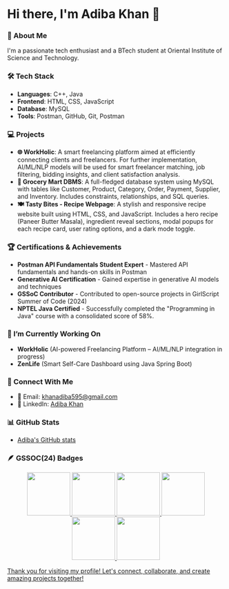 # Hi there, I'm Adiba Khan 👋

### 🚀 About Me
I'm a passionate tech enthusiast and a BTech student at Oriental Institute of Science and Technology.

### 🛠️ Tech Stack
- **Languages**: C++, Java
- **Frontend**: HTML, CSS, JavaScript
- **Database**: MySQL
- **Tools**: Postman, GitHub, Git, Postman

### 💻 Projects
- **🌐 WorkHolic**: A smart freelancing platform aimed at efficiently connecting clients and freelancers. For further implementation, AI/ML/NLP models will be used for smart freelancer matching, job filtering, bidding insights, and client satisfaction analysis.
- **🛒 Grocery Mart DBMS**: A full-fledged database system using MySQL with tables like Customer, Product, Category, Order, Payment, Supplier, and Inventory. Includes constraints, relationships, and SQL queries.  
- **🍽️ Tasty Bites - Recipe Webpage**: A stylish and responsive recipe website built using HTML, CSS, and JavaScript. Includes a hero recipe (Paneer Butter Masala), ingredient reveal sections, modal popups for each recipe card, user rating options, and a dark mode toggle.

### 🏆 Certifications & Achievements
- **Postman API Fundamentals Student Expert** - Mastered API fundamentals and hands-on skills in Postman
- **Generative AI Certification** - Gained expertise in generative AI models and techniques
- **GSSoC Contributor** - Contributed to open-source projects in GirlScript Summer of Code (2024)
- **NPTEL Java Certified** - Successfully completed the "Programming in Java" course with a consolidated score of 58%.

### 🌱 I’m Currently Working On
- **WorkHolic** (AI-powered Freelancing Platform – AI/ML/NLP integration in progress)  
- **ZenLife** (Smart Self-Care Dashboard using Java Spring Boot)

### 🤝 Connect With Me
- 📧 Email: khanadiba595@gmail.com
- 💼 LinkedIn: [Adiba Khan](https://www.linkedin.com/in/adiba-khan-94727a269/)

### 📊 GitHub Stats
- [Adiba's GitHub stats](https://github.com/Adibakhan14)

### 🪶 GSSOC(24) Badges 
<div style='display:flex; align-items:center; gap: 10px;' align='center'><a href="https://gssoc.girlscript.tech/leaderboard">
<img src="https://raw.githubusercontent.com/GSSoC24/Postman-Challenge/main/docs/assets/Postman%20White.png" width="100px" height="100px" />
  <img src="https://raw.githubusercontent.com/GSSoC24/Postman-Challenge/main/docs/assets/1.png" width="100px" height="100px" />
  <img src="https://raw.githubusercontent.com/GSSoC24/Postman-Challenge/main/docs/assets/2.png" width="100px" height="100px" />
  <img src="https://raw.githubusercontent.com/GSSoC24/Postman-Challenge/main/docs/assets/3.png" width="100px" height="100px" />
  <img src="https://raw.githubusercontent.com/GSSoC24/Postman-Challenge/main/docs/assets/4.png" width="100px" height="100px" />
  <img src="https://raw.githubusercontent.com/GSSoC24/Postman-Challenge/main/docs/assets/5.png" width="100px" height="100px" />
</div>



Thank you for visiting my profile! Let's connect, collaborate, and create amazing projects together!
